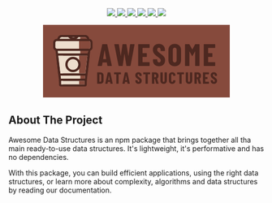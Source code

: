 <p align="center">
    <a href="#" alt="Version">
        <img src="https://img.shields.io/github/package-json/v/letsaguiar/awesome-data-structures?color=%23f&style=for-the-badge">
    </a>
    <a href="#" alt="Contributors">
        <img src="https://img.shields.io/github/contributors/letsaguiar/awesome-data-structures?color=%23f&style=for-the-badge">
    </a>
    <a href="#" alt="Forks">
        <img src="https://img.shields.io/github/forks/letsaguiar/awesome-data-structures?color=%23f&style=for-the-badge">
    </a>
    <a href="#" alt="Stars">
        <img src="https://img.shields.io/github/stars/letsaguiar/awesome-data-structures?color=%23f&style=for-the-badge">
    </a>
    <a href="#" alt="Issues">
        <img src="https://img.shields.io/github/issues/letsaguiar/awesome-data-structures?color=%23f&style=for-the-badge">
    </a>
    <a href="#" alt="License">
        <img src="https://img.shields.io/github/license/letsaguiar/awesome-data-structures?color=%23f&style=for-the-badge">
    </a>
</p>

<p align="center">
    <img src="logo-readme.png">
</p>

## About The Project

Awesome Data Structures is an npm package that brings together all tha main ready-to-use data structures. It's lightweight, it's performative and has no dependencies.

With this package, you can build efficient applications, using the right data structures, or learn more about complexity, algorithms and data structures by reading our documentation.